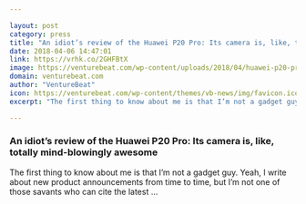 ```yaml
---

layout: post
category: press
title: "An idiot’s review of the Huawei P20 Pro: Its camera is, like, totally mind-blowingly awesome"
date: 2018-04-06 14:47:01
link: https://vrhk.co/2GHFBtX
image: https://venturebeat.com/wp-content/uploads/2018/04/huawei-p20-pro-group-shot.jpg?fit=10396%2C6480&strip=all
domain: venturebeat.com
author: "VentureBeat"
icon: https://venturebeat.com/wp-content/themes/vb-news/img/favicon.ico
excerpt: "The first thing to know about me is that I’m not a gadget guy. Yeah, I write about new product announcements from time to time, but I’m not one of those savants who can cite the latest …"

---
```


### An idiot’s review of the Huawei P20 Pro: Its camera is, like, totally mind-blowingly awesome

The first thing to know about me is that I’m not a gadget guy. Yeah, I write about new product announcements from time to time, but I’m not one of those savants who can cite the latest …